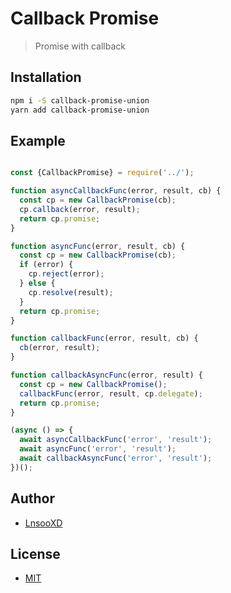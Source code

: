 # Callback Promise

> Promise with callback

## Installation

```sh
npm i -S callback-promise-union
yarn add callback-promise-union
```

## Example

```javascript

const {CallbackPromise} = require('../');

function asyncCallbackFunc(error, result, cb) {
  const cp = new CallbackPromise(cb);
  cp.callback(error, result);
  return cp.promise;
}

function asyncFunc(error, result, cb) {
  const cp = new CallbackPromise(cb);
  if (error) {
    cp.reject(error);
  } else {
    cp.resolve(result);
  }
  return cp.promise;
}

function callbackFunc(error, result, cb) {
  cb(error, result);
}

function callbackAsyncFunc(error, result) {
  const cp = new CallbackPromise();
  callbackFunc(error, result, cp.delegate);
  return cp.promise;
}

(async () => {
  await asyncCallbackFunc('error', 'result');
  await asyncFunc('error', 'result');
  await callbackAsyncFunc('error', 'result');
})();

```

## Author

- [LnsooXD](https://github.com/LnsooXD)


## License

- [MIT](http://spdx.org/licenses/MIT)
